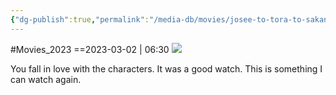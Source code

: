 ```yaml
---
{"dg-publish":true,"permalink":"/media-db/movies/josee-to-tora-to-sakana-tachi-2020/","title":"Josee to Tora to Sakana-tachi","tags":["mediaDB/tv/movie"],"noteIcon":""}
---
```


#Movies_2023 
==2023-03-02 | 06:30
<img src="https://cdn.myanimelist.net/images/anime/1714/108892.jpg">

You fall in love with the characters. It was a good watch. This is something I can watch again.